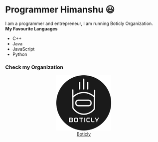# Programmer Himanshu 😃

I am a programmer and entrepreneur, I am running Boticly Organization.
<br/>
<b>My Favourite Languages</b>
<ul>
  <li>C++</li>
  <li>Java</li>
  <li>JavaScript</li>
  <li>Python</li>
</ul>


### Check my Organization
<p align="center">
 <img src="boticly.png" alt="boticly" width="35%"/><br/>
  <a href="https://boticly.org">Boticly</a>
  </p>
